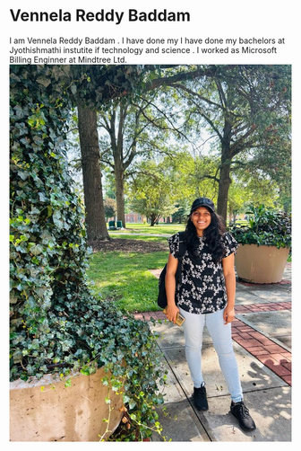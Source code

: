 # Vennela Reddy Baddam
I am Vennela Reddy Baddam . I have done my I have done my bachelors at Jyothishmathi 
instutite if technology and science . I worked as Microsoft Billing Enginner at Mindtree Ltd.                                                       
![My Profile Photo](image.png)